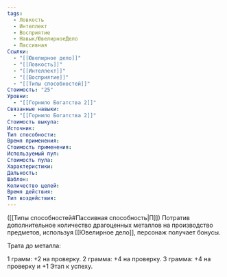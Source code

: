 ```yaml
---
tags:
  - Ловкость
  - Интеллект
  - Восприятие
  - Навык/ЮвелирноеДело
  - Пассивная
Ссылки:
  - "[[Ювелирное дело]]"
  - "[[Ловкость]]"
  - "[[Интеллект]]"
  - "[[Восприятие]]"
  - "[[Типы способностей]]"
Стоимость: "25"
Уровни:
  - "[[Горнило Богатства 2]]"
Связанные навыки:
  - "[[Горнило Богатства 2]]"
Стоимость выкупа:
Источник:
Тип способности:
Время применения:
Стоимость применения:
Используемый пул:
Стоимость пула:
Характеристики:
Дальность:
Шаблон:
Количество целей:
Время действия:
Тип воздействия:
---
```

([[Типы способностей#Пассивная способность|П]]) Потратив дополнительное количество драгоценных металлов на производство предметов, используя [[Ювелирное дело]], персонаж получает бонусы. 

Трата до металла:

1 грамм: +2 на проверку.
2 грамма: +4 на проверку.
3 грамма: +4 на проверку и +1 Этап к успеху. 